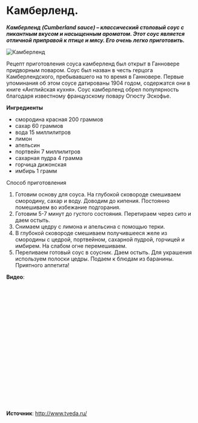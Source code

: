 # Камберленд.

_**Камберленд (Cumberland sauce) – классический столовый соус с пикантным вкусом и насыщенным ароматом. Этот соус является отличной приправой к птице и мясу. Его очень легко приготовить.**_

![Камберленд](/images/Kulinar/Sous/kamberland_01.jpg 'Камберленд')

Рецепт приготовления соуса камберленд был открыт в Ганновере придворным поваром. Соус был назван в честь герцога Камберлендского, пребывавшего на то время в Ганновере. Первые упоминания об этом соусе датированы 1904 годом, содержатся они в книге «Английская кухня». Соус камберленд обрел популярность благодаря известному французскому повару Огюсту Эскофье. 

**Ингредиенты**

- смородина красная 200 граммов
- сахар 60 граммов
- вода 15 миллилитров
- лимон
- апельсин
- портвейн 7 миллилитров
- сахарная пудра 4 грамма
- горчица дижонская
- имбирь 1 грамм

Способ приготовления

1. Готовим основу для соуса. На глубокой сковороде смешиваем смородину, сахар и воду. Доводим до кипения. Постоянно помешиваем во избежание подгорания.
2. Готовим 5-7 минут до густого состояния. Перетираем через сито и даем остыть.
3. Снимаем цедру с лимона и апельсина с помощью терки.
4. В глубокой сковороде смешиваем получившееся желе из смородины с цедрой, портвейном, сахарной пудрой, горчицей и имбирем. На слабом огне перемешиваем.
5. Переливаем готовый соус в соусник. Даем остыть. Для украшения используем полоски цедры. Подаем к блюдам из баранины. Приятного аппетита!

**Видео**:

<div class="youtube" id="zWTm4AF5XgM" style="width: 560px; height: 315px;"></div>

**Источник**: http://www.tveda.ru/
